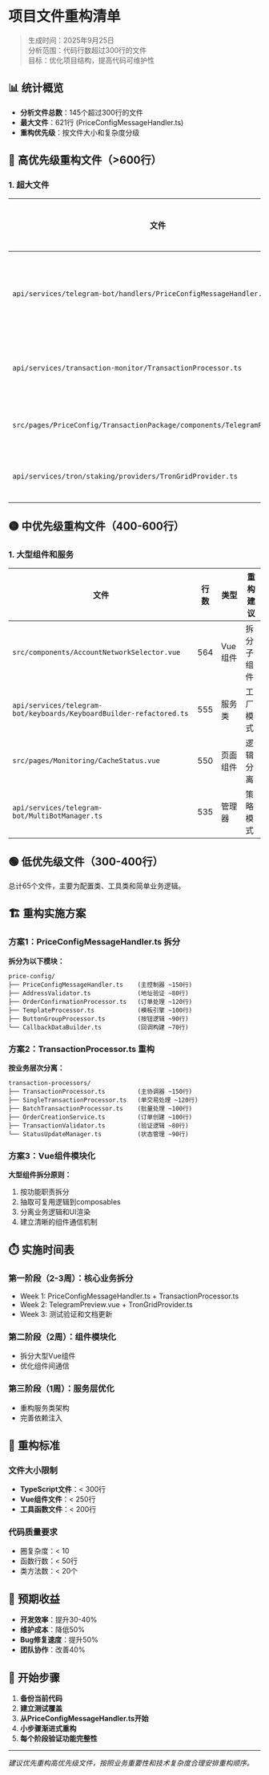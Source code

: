 # 项目文件重构清单

> 生成时间：2025年9月25日  
> 分析范围：代码行数超过300行的文件  
> 目标：优化项目结构，提高代码可维护性

## 📊 统计概览

- **分析文件总数**：145个超过300行的文件
- **最大文件**：621行 (PriceConfigMessageHandler.ts)
- **重构优先级**：按文件大小和复杂度分级

## 🔴 高优先级重构文件（>600行）

### 1. 超大文件
| 文件 | 行数 | 主要问题 | 建议方案 |
|-----|------|----------|----------|
| `api/services/telegram-bot/handlers/PriceConfigMessageHandler.ts` | 621 | 职责过多 | 拆分为6个模块 |
| `api/services/transaction-monitor/TransactionProcessor.ts` | 611 | 逻辑复杂 | 按功能分层 |
| `src/pages/PriceConfig/TransactionPackage/components/TelegramPreview.vue` | 606 | 组件庞大 | 组件拆分 |
| `api/services/tron/staking/providers/TronGridProvider.ts` | 591 | API混杂 | 服务分离 |

## 🟡 中优先级重构文件（400-600行）

### 1. 大型组件和服务
| 文件 | 行数 | 类型 | 重构建议 |
|-----|------|------|----------|
| `src/components/AccountNetworkSelector.vue` | 564 | Vue组件 | 拆分子组件 |
| `api/services/telegram-bot/keyboards/KeyboardBuilder-refactored.ts` | 555 | 服务类 | 工厂模式 |
| `src/pages/Monitoring/CacheStatus.vue` | 550 | 页面组件 | 逻辑分离 |
| `api/services/telegram-bot/MultiBotManager.ts` | 535 | 管理器 | 策略模式 |

## 🟢 低优先级文件（300-400行）

总计65个文件，主要为配置类、工具类和简单业务逻辑。

## 🏗️ 重构实施方案

### 方案1：PriceConfigMessageHandler.ts 拆分

**拆分为以下模块：**
```
price-config/
├── PriceConfigMessageHandler.ts    (主控制器 ~150行)
├── AddressValidator.ts             (地址验证 ~80行)
├── OrderConfirmationProcessor.ts   (订单处理 ~120行)
├── TemplateProcessor.ts            (模板引擎 ~100行)
├── ButtonGroupProcessor.ts         (按钮逻辑 ~90行)
└── CallbackDataBuilder.ts          (回调构建 ~70行)
```

### 方案2：TransactionProcessor.ts 重构

**按业务层次分离：**
```
transaction-processors/
├── TransactionProcessor.ts         (主协调器 ~150行)
├── SingleTransactionProcessor.ts   (单交易处理 ~120行)
├── BatchTransactionProcessor.ts    (批量处理 ~100行)
├── OrderCreationService.ts         (订单创建 ~100行)
├── TransactionValidator.ts         (验证逻辑 ~80行)
└── StatusUpdateManager.ts          (状态管理 ~90行)
```

### 方案3：Vue组件模块化

**大型组件拆分原则：**
1. 按功能职责拆分
2. 抽取可复用逻辑到composables
3. 分离业务逻辑和UI渲染
4. 建立清晰的组件通信机制

## ⏱️ 实施时间表

### 第一阶段（2-3周）：核心业务拆分
- Week 1: PriceConfigMessageHandler.ts + TransactionProcessor.ts
- Week 2: TelegramPreview.vue + TronGridProvider.ts  
- Week 3: 测试验证和文档更新

### 第二阶段（2周）：组件模块化
- 拆分大型Vue组件
- 优化组件间通信

### 第三阶段（1周）：服务层优化
- 重构服务类架构
- 完善依赖注入

## 📏 重构标准

### 文件大小限制
- **TypeScript文件**：< 300行
- **Vue组件文件**：< 250行
- **工具函数文件**：< 200行

### 代码质量要求
- 圈复杂度：< 10
- 函数行数：< 50行
- 类方法数：< 20个

## 🎯 预期收益

- **开发效率**：提升30-40%
- **维护成本**：降低50%
- **Bug修复速度**：提升50%
- **团队协作**：改善40%

## 🚀 开始步骤

1. **备份当前代码**
2. **建立测试覆盖**
3. **从PriceConfigMessageHandler.ts开始**
4. **小步骤渐进式重构**
5. **每个阶段验证功能完整性**

---

*建议优先重构高优先级文件，按照业务重要性和技术复杂度合理安排重构顺序。*

